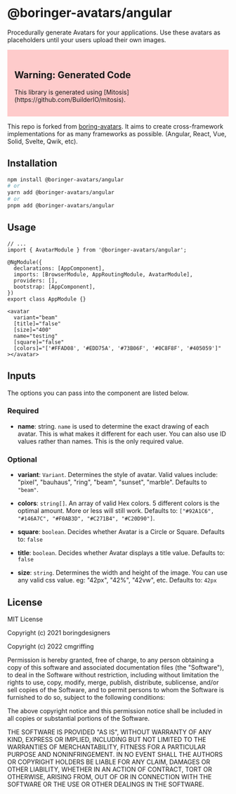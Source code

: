 # @boringer-avatars/angular

Procedurally generate Avatars for your applications. Use these avatars as placeholders until your users upload their own images.

<div style="background: rgba(255, 0, 0, 0.2); padding:1rem;">
  <h2>Warning: Generated Code</h2>

  <p>This library is generated using [Mitosis](https://github.com/BuilderIO/mitosis).</p>
</div>

This repo is forked from [boring-avatars](https://boringavatars.com). It aims to create cross-framework implementations for as many frameworks as possible. (Angular, React, Vue, Solid, Svelte, Qwik, etc).

## Installation

```bash
npm install @boringer-avatars/angular
# or
yarn add @boringer-avatars/angular
# or
pnpm add @boringer-avatars/angular
```

## Usage

```
// ...
import { AvatarModule } from '@boringer-avatars/angular';

@NgModule({
  declarations: [AppComponent],
  imports: [BrowserModule, AppRoutingModule, AvatarModule],
  providers: [],
  bootstrap: [AppComponent],
})
export class AppModule {}
```

```
<avatar
  variant="beam"
  [title]="false"
  [size]="400"
  name="testing"
  [square]="false"
  [colors]="['#FFAD08', '#EDD75A', '#73B06F', '#0C8F8F', '#405059']"
></avatar>
```

## Inputs

The options you can pass into the component are listed below.

### Required

- **name**: string. `name` is used to determine the exact drawing of each avatar. This is what makes it different for each user. You can also use ID values rather than names. This is the only required value.

### Optional

- **variant**: `Variant`. Determines the style of avatar. Valid values include: "pixel", "bauhaus", "ring", "beam", "sunset", "marble". Defaults to `"beam"`.

- **colors**: `string[]`. An array of valid Hex colors. 5 different colors is the optimal amount. More or less will still work. Defaults to: `["#92A1C6", "#146A7C", "#F0AB3D", "#C271B4", "#C20D90"]`.

- **square**: `boolean`. Decides whether Avatar is a Circle or Square. Defaults to: `false`

- **title**: `boolean`. Decides whether Avatar displays a title value. Defaults to: `false`

- **size**: `string`. Determines the width and height of the image. You can use any valid css value. eg: "42px", "42%", "42vw", etc. Defaults to: `42px`

## License

MIT License

Copyright (c) 2021 boringdesigners

Copyright (c) 2022 cmgriffing

Permission is hereby granted, free of charge, to any person obtaining a copy
of this software and associated documentation files (the "Software"), to deal
in the Software without restriction, including without limitation the rights
to use, copy, modify, merge, publish, distribute, sublicense, and/or sell
copies of the Software, and to permit persons to whom the Software is
furnished to do so, subject to the following conditions:

The above copyright notice and this permission notice shall be included in all
copies or substantial portions of the Software.

THE SOFTWARE IS PROVIDED "AS IS", WITHOUT WARRANTY OF ANY KIND, EXPRESS OR
IMPLIED, INCLUDING BUT NOT LIMITED TO THE WARRANTIES OF MERCHANTABILITY,
FITNESS FOR A PARTICULAR PURPOSE AND NONINFRINGEMENT. IN NO EVENT SHALL THE
AUTHORS OR COPYRIGHT HOLDERS BE LIABLE FOR ANY CLAIM, DAMAGES OR OTHER
LIABILITY, WHETHER IN AN ACTION OF CONTRACT, TORT OR OTHERWISE, ARISING FROM,
OUT OF OR IN CONNECTION WITH THE SOFTWARE OR THE USE OR OTHER DEALINGS IN THE
SOFTWARE.